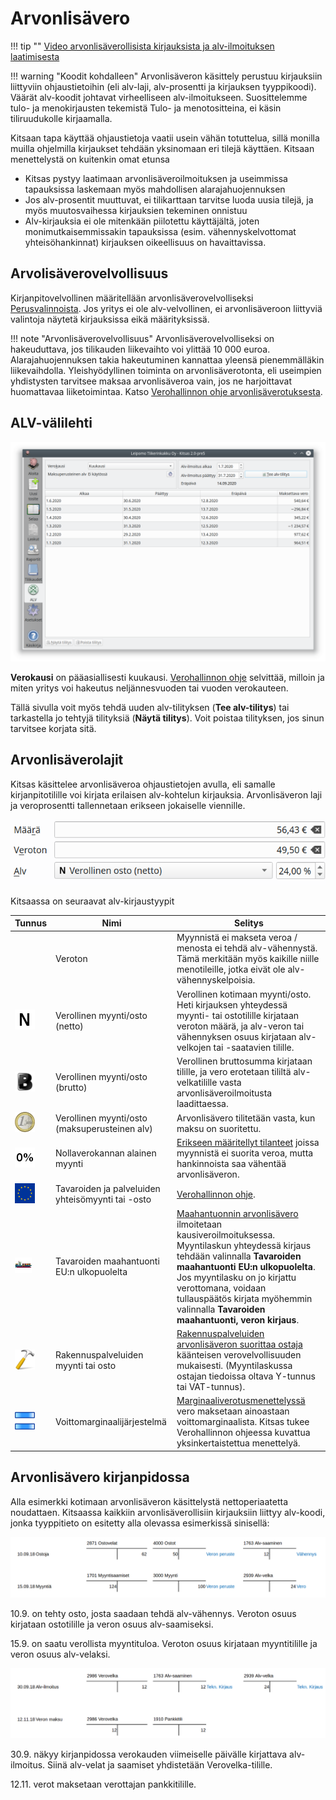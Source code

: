 # Arvonlisävero

!!! tip ""
   [<span class="fa fa-youtube"></span> Video arvonlisäverollisista kirjauksista ja alv-ilmoituksen laatimisesta](https://youtu.be/AZBj1D_jBbg)   

!!! warning "Koodit kohdalleen"
    Arvonlisäveron käsittely perustuu kirjauksiin liittyviin ohjaustietoihin (eli alv-laji, alv-prosentti ja kirjauksen tyyppikoodi). Väärät alv-koodit johtavat virheelliseen alv-ilmoitukseen. Suosittelemme tulo- ja menokirjausten tekemistä Tulo- ja menotositteina, ei käsin tiliruudukolle kirjaamalla.

Kitsaan tapa käyttää ohjaustietoja vaatii usein vähän totuttelua, sillä monilla muilla ohjelmilla kirjaukset tehdään yksinomaan eri tilejä käyttäen. Kitsaan menettelystä on kuitenkin omat etunsa

- Kitsas pystyy laatimaan arvonlisäveroilmoituksen ja useimmissa tapauksissa laskemaan myös mahdollisen alarajahuojennuksen
- Jos alv-prosentit muuttuvat, ei tilikarttaan tarvitse luoda uusia tilejä, ja myös muutosvaihessa kirjauksien tekeminen onnistuu
- Alv-kirjauksia ei ole mitenkään piilotettu käyttäjältä, joten monimutkaisemmissakin tapauksissa (esim. vähennyskelvottomat yhteisöhankinnat) kirjauksen oikeellisuus on havaittavissa.

## Arvolisäverovelvollisuus

Kirjanpitovelvollinen määritellään arvonlisäverovelvolliseksi [Perusvalinnoista](/maaritykset/perusvalinnat). Jos yritys ei ole alv-velvollinen, ei arvonlisäveroon liittyviä valintoja näytetä kirjauksissa eikä määrityksissä.

!!! note "Arvonlisäverovelvollisuus"
    Arvonlisäverovelvolliseksi on hakeuduttava, jos tilikauden liikevaihto voi ylittää 10 000 euroa. Alarajahuojennuksen takia hakeutuminen kannattaa yleensä pienemmälläkin liikevaihdolla. Yleishyödyllinen toiminta on arvonlisäverotonta, eli useimpien yhdistysten tarvitsee maksaa arvonlisäveroa vain, jos ne harjoittavat huomattavaa liiketoimintaa. Katso [Verohallinnon ohje arvonlisäverotuksesta](https://www.vero.fi/yritykset-ja-yhteisot/tietoa-yritysverotuksesta/arvonlisaverotus/).

## ALV-välilehti

![](alvsivu.png)

**Verokausi** on pääasiallisesti kuukausi. [Verohallinnon ohje](https://www.vero.fi/yritykset-ja-yhteisot/ilmoittaminen-ja-maksaminen/omaaloitteiset-verot/hakeutuminen_valinnaiseen_verokautee/) selvittää, milloin ja miten yritys voi hakeutus neljännesvuoden tai vuoden verokauteen.

Tällä sivulla voit myös tehdä uuden alv-tilityksen (**Tee alv-tilitys**) tai tarkastella jo tehtyjä tilityksiä (**Näytä tilitys**). Voit poistaa tilityksen, jos sinun tarvitsee korjata sitä.

## Arvonlisäverolajit

Kitsas käsittelee arvonlisäveroa ohjaustietojen avulla, eli samalle kirjanpitotilille voi kirjata erilaisen alv-kohtelun kirjauksia. Arvonlisäveron laji ja veroprosentti tallennetaan erikseen jokaiselle viennille.

![](../../kirjaus/menotulo/alv.png)

Kitsaassa on seuraavat alv-kirjaustyypit

| Tunnus              | Nimi                                              | Selitys                                                                                                                                                                                                                                                                                                                                                                                                                                                                                      |
| ------------------- | ------------------------------------------------- | -------------------------------------------------------------------------------------------------------------------------------------------------------------------------------------------------------------------------------------------------------------------------------------------------------------------------------------------------------------------------------------------------------------------------------------------------------------------------------------------- |
|                     | Veroton                                           | Myynnistä ei makseta veroa / menosta ei tehdä alv-vähennystä. Tämä merkitään myös kaikille niille menotileille, jotka eivät ole alv-vähennyskelpoisia.                                                                                                                                                                                                                                                                                                                                       |
| ![](netto.png)      | Verollinen myynti/osto (netto)                    | Verollinen kotimaan myynti/osto. Heti kirjauksen yhteydessä myynti- tai ostotilille kirjataan veroton määrä, ja alv-veron tai vähennyksen osuus kirjataan alv-velkojen tai -saatavien tilille.                                                                                                                                                                                                                                                                                               |
| ![](lihavoi.png)    | Verollinen myynti/osto (brutto)                   | Verollinen bruttosumma kirjataan tilille, ja vero erotetaan tililtä alv-velkatilille vasta arvonlisäveroilmoitusta laadittaessa.                                                                                                                                                                                                                                                                                                                                                             |
| ![](euro.png)       | Verollinen myynti/osto (maksuperusteinen alv)     | Arvonlisävero tilitetään vasta, kun maksu on suoritettu.                                                                                                                                                                                                                                                                                                                                                                                                                                     |
| ![](0pros.png)      | Nollaverokannan alainen myynti                    | <a href="https://www.edilex.fi/verohallinnon_ohjeet/2014_0627.html#4.2 Nollaverokannan alaiset myynnit ja yritysj%C3%A4rjestelyt" target="_blank">Erikseen määritellyt tilanteet</a> joissa myynnistä ei suorita veroa, mutta hankinnoista saa vähentää arvonlisäveron.                                                                                                                                                                                                                      |
| ![](eu.png)         | Tavaroiden ja palveluiden yhteisömyynti tai -osto | <a href="https://www.vero.fi/yritykset-ja-yhteisot/tietoa-yritysverotuksesta/arvonlisaverotus/ulkomaankaupan_arvonlisaverotus/" target="_blank">Verohallinnon ohje</a>.                                                                                                                                                                                                                                                                                                                      |
| ![](laiva.png)      | Tavaroiden maahantuonti EU:n ulkopuolelta         | <a href="https://www.vero.fi/yritykset-ja-yhteisot/tietoa-yritysverotuksesta/arvonlisaverotus/ulkomaankaupan_arvonlisaverotus/maahantuonnin-arvonlisavero/" target="_blank">Maahantuonnin arvonlisävero</a> ilmoitetaan kausiveroilmoituksessa. Myyntilaskun yhteydessä kirjaus tehdään valinnalla **Tavaroiden maahantuonti EU:n ulkopuolelta**. Jos myyntilasku on jo kirjattu verottomana, voidaan tullauspäätös kirjata myöhemmin valinnalla **Tavaroiden maahantuonti, veron kirjaus**. |
| ![](vasara.png)     | Rakennuspalveluiden myynti tai osto               | <a href="https://www.vero.fi/yritykset-ja-yhteisot/tietoa-yritysverotuksesta/arvonlisaverotus/rakennusalan_kaannetty_arvonlisaverovelvollisuus/" target="_blank">Rakennuspalveluiden arvonlisäveron suorittaa ostaja</a> käänteisen verovelvollisuuden mukaisesti. (Myyntilaskussa ostajan tiedoissa oltava Y-tunnus tai VAT-tunnus).                                                                                                                                                        |
| ![](marginaali.png) | Voittomarginaalijärjestelmä                       | <a href="https://www.vero.fi/syventavat-vero-ohjeet/ohje-hakusivu/48682/k%C3%A4ytettyjen-tavaroiden-sek%C3%A4-taide--ker%C3%A4ily--ja-antiikkiesineiden-marginaaliverotusmenettely/" target="_blank">Marginaaliverotusmenettelyssä</a> vero maksetaan ainoastaan voittomarginaalista. Kitsas tukee Verohallinnon ohjeessa kuvattua yksinkertaistettua menettelyä. <!--_-->                                                                                                                   |

## Arvonlisävero kirjanpidossa

Alla esimerkki kotimaan arvonlisäveron käsittelystä nettoperiaatetta noudattaen. Kitsaassa kaikkiin arvonlisäverollisiin kirjauksiin liittyy alv-koodi, jonka tyyppitieto on esitetty alla olevassa esimerkissä sinisellä:

![](alv1.png)

10.9. on tehty osto, josta saadaan tehdä alv-vähennys. Veroton osuus kirjataan ostotilille ja veron osuus alv-saamiseksi.

15.9. on saatu verollista myyntituloa. Veroton osuus kirjataan myyntitilille ja veron osuus alv-velaksi.

![](alv2.png)

30.9. näkyy kirjanpidossa verokauden viimeiselle päivälle kirjattava alv-ilmoitus. Siinä alv-velat ja saamiset yhdistetään Verovelka-tilille.

12.11. verot maksetaan verottajan pankkitilille.
